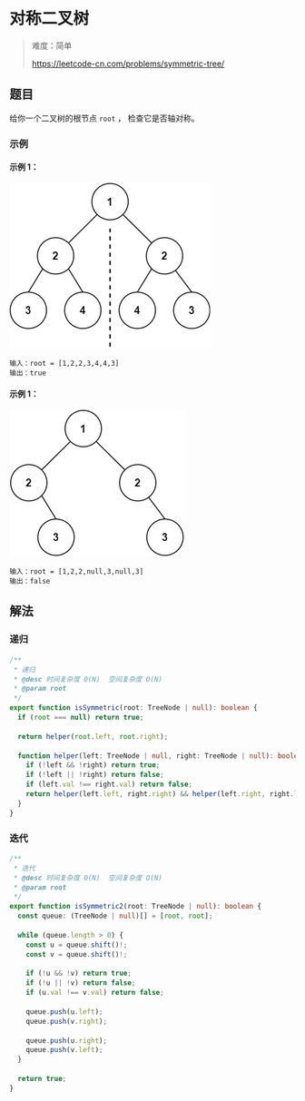 # 对称二叉树

> 难度：简单
>
> https://leetcode-cn.com/problems/symmetric-tree/

## 题目

给你一个二叉树的根节点 `root` ， 检查它是否轴对称。

### 示例

#### 示例 1：

![symmetric-tree-1](../../assets/images/problemset/symmetric-tree-1.jpg)

```
输入：root = [1,2,2,3,4,4,3]
输出：true
```

#### 示例 1：

![symmetric-tree-2](../../assets/images/problemset/symmetric-tree-2.jpg)

```
输入：root = [1,2,2,null,3,null,3]
输出：false
```

## 解法

### 递归

```typescript
/**
 * 递归
 * @desc 时间复杂度 O(N)  空间复杂度 O(N)
 * @param root
 */
export function isSymmetric(root: TreeNode | null): boolean {
  if (root === null) return true;

  return helper(root.left, root.right);

  function helper(left: TreeNode | null, right: TreeNode | null): boolean {
    if (!left && !right) return true;
    if (!left || !right) return false;
    if (left.val !== right.val) return false;
    return helper(left.left, right.right) && helper(left.right, right.left);
  }
}
```

### 迭代

```typescript
/**
 * 迭代
 * @desc 时间复杂度 O(N)  空间复杂度 O(N)
 * @param root
 */
export function isSymmetric2(root: TreeNode | null): boolean {
  const queue: (TreeNode | null)[] = [root, root];

  while (queue.length > 0) {
    const u = queue.shift()!;
    const v = queue.shift()!;

    if (!u && !v) return true;
    if (!u || !v) return false;
    if (u.val !== v.val) return false;

    queue.push(u.left);
    queue.push(v.right);

    queue.push(u.right);
    queue.push(v.left);
  }

  return true;
}
```


